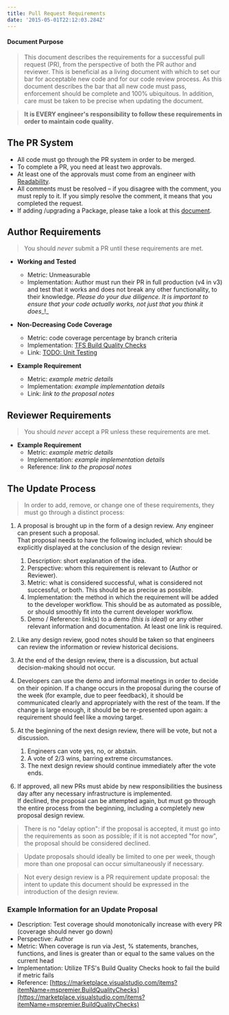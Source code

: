 ```yaml
---
title: Pull Request Requirements
date: '2015-05-01T22:12:03.284Z'
---
```


#### Document Purpose

> This document describes the requirements for a successful pull request (PR), from the perspective of both the PR author and reviewer. This is beneficial as a living document with which to set our bar for acceptable new code and for our code review process. As this document describes the bar that all new code must pass, enforcement should be complete and 100% ubiquitous. In addition, care must be taken to be precise when updating the document.

> **It is EVERY engineer's responsibility to follow these requirements in order to maintain code quality.**

## The PR System

- All code must go through the PR system in order to be merged.
- To complete a PR, you need at least two approvals.
- At least one of the approvals must come from an engineer with [Readability](http://my-jet.atlassian.net/wiki/spaces/BW/pages/504398740/Readability).
- All comments must be resolved – if you disagree with the comment, you must reply to it. If you simply resolve the comment, it means that you completed the request.
- If adding /upgrading a Package, please take a look at this [document](http://my-jet.atlassian.net/wiki/spaces/BW/pages/526680392/Introducing+New+Packages+or+Upgrading+existing+packages).

## Author Requirements

> You should _never_ submit a PR until these requirements are met.

- **Working and Tested**
    - Metric: Unmeasurable
    - Implementation: Author must run their PR in full production (v4 in v3) and test that it works and does not break any other functionality, to their knowledge. _Please do your due diligence. It is important to ensure that your code actually works, not just that you think it does__!_

- **Non-Decreasing Code Coverage**
    - Metric: code coverage percentage by branch criteria
    - Implementation: [TFS Build Quality Checks](https://marketplace.visualstudio.com/items?itemName=mspremier.BuildQualityChecks)
    - Link: [TODO: Unit Testing](http://my-jet.atlassian.net/wiki/spaces/BW/pages/518849222/TODO%3A+Unit+Testing)

- **Example Requirement**
    - Metric: _example metric details_
    - Implementation: _example implementation details_
    - Link: _link to the proposal notes_

## Reviewer Requirements

> You should _never_ accept a PR unless these requirements are met.

- **Example Requirement**
    - Metric: _example metric details_
    - Implementation: _example implementation details_
    - Reference: _link to the proposal notes_

## The Update Process

> In order to add, remove, or change one of these requirements, they must go through a distinct process:

1. A proposal is brought up in the form of a design review. Any engineer can present such a proposal.  
That proposal needs to have the following included, which should be explicitly displayed at the conclusion of the design review: 
    1. Description: short explanation of the idea.
    2. Perspective: whom this requirement is relevant to (Author or Reviewer).
    3. Metric: what is considered successful, what is considered not successful, or both. This should be as precise as possible.
    4. Implementation: the method in which the requirement will be added to the developer workflow. This should be as automated as possible, or should smoothly fit into the current developer workflow.
    5. Demo / Reference: link(s) to a demo _(this is ideal)_ or any other relevant information and documentation. At least one link is required.

2. Like any design review, good notes should be taken so that engineers can review the information or review historical decisions.
3. At the end of the design review, there is a discussion, but actual decision-making should not occur.
4. Developers can use the demo and informal meetings in order to decide on their opinion. If a change occurs in the proposal during the course of the week (for example, due to peer feedback), it should be communicated clearly and appropriately with the rest of the team. If the change is large enough, it should be be re-presented upon again: a requirement should feel like a moving target.
5. At the beginning of the next design review, there will be vote, but not a discussion.
    1. Engineers can vote yes, no, or abstain. 
    2. A vote of 2/3 wins, barring extreme circumstances.
    3. The next design review should continue immediately after the vote ends.

6. If approved, all new PRs must abide by new responsibilities the business day after any necessary infrastructure is implemented.  
If declined, the proposal can be attempted again, but must go through the entire process from the beginning, including a completely new proposal design review.

> There is no "delay option": if the proposal is accepted, it must go into the requirements as soon as possible; if it is not accepted "for now", the proposal should be considered declined.

> Update proposals should ideally be limited to one per week, though more than one proposal can occur simultaneously if necessary.

> Not every design review is a PR requirement update proposal: the intent to update this document should be expressed in the introduction of the design review.

### Example Information for an Update Proposal

- Description: Test coverage should monotonically increase with every PR (coverage should never go down)
- Perspective: Author
- Metric: When coverage is run via Jest, % statements, branches, functions, and lines is greater than or equal to the same values on the current head
- Implementation: Utilize TFS's Build Quality Checks hook to fail the build if metric fails
- Reference: [https://marketplace.visualstudio.com/items?itemName=mspremier.BuildQualityChecks](https://marketplace.visualstudio.com/items?itemName=mspremier.BuildQualityChecks)